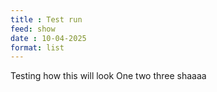 ```yaml
---
title : Test run
feed: show
date : 10-04-2025
format: list
---
```


Testing how this will look
One two three
shaaaa
